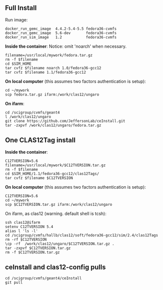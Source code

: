 ## Full Install


Run image:

```
docker_run_gemc_image  4.4.2-5.4-5.5 fedora36-cvmfs
docker_run_gemc_image  5.6-dev       fedora36-cvmfs
docker_run_sim_image   1.2           fedora36-cvmfs
```


**Inside the container**:
Notice: omit 'noarch' when necessary.

```
filename=/usr/local/mywork/fedora.tar.gz
rm -f $filename
cd $SIM_HOME
tar cvfz $filename noarch 1.0/fedora36-gcc12
tar cvfz $filename 1.1/fedora36-gcc12
```


**On local computer** (this assumes two factors authentication is setup):


```
cd ~/mywork
scp fedora.tar.gz ifarm:/work/clas12/ungaro
```


**On ifarm**:
```
cd /scigroup/cvmfs/geant4
l /work/clas12/ungaro
git clone https://github.com/JeffersonLab/ceInstall.git
tar -zxpvf /work/clas12/ungaro/fedora.tar.gz
```



## One CLAS12Tag install

**Inside the container**:

```
C12TVERSION=5.6
filename=/usr/local/mywork/$C12TVERSION.tar.gz
rm -f $filename
cd $SIM_HOME/1.1/fedora36-gcc12/clas12Tags/
tar cvfz $filename $C12TVERSION
 ```

**On local computer** (this assumes two factors authentication is setup):

```
C12TVERSION=5.6
cd ~/mywork
scp $C12TVERSION.tar.gz ifarm:/work/clas12/ungaro
```

On ifarm, as clas12 (warning. default shell is tcsh):

```
ssh clas12@ifarm
setenv C12TVERSION 5.4
alias l 'ls -l'
cd /scigroup/cvmfs/hallb/clas12/soft/fedora36-gcc12/sim/2.4/clas12Tags
rm -rf $C12TVERSION
\cp -rf  /work/clas12/ungaro/$C12TVERSION.tar.gz .
tar -zxpvf $C12TVERSION.tar.gz
rm -f $C12TVERSION.tar.gz
```


## ceInstall and clas12-config pulls


```
cd /scigroup/cvmfs/geant4/ceInstall
git pull
```

<br/><br/><br/><br/><br/><br/>










